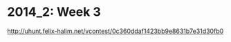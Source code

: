 2014_2: Week 3
==============

http://uhunt.felix-halim.net/vcontest/0c360ddaf1423bb9e8631b7e31d30fb0

